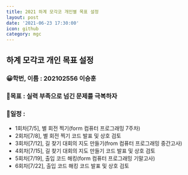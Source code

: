 ```yaml
---
title: 2021 하계 모각코 개인별 목표 설정
layout: post
date: '2021-06-23 17:30:00'
icon: github
category: mgc
---
```


## 하계 모각코 개인 목표 설정
### 😀학번, 이름 : 202102556 이승훈
### 🎡목표 : 실력 부족으로 넘긴 문제를 극복하자


### 📄일정 :
- 1회차\[7/5],  별 회전 찍기(form 컴퓨터 프로그래밍 7주차)
- 2회차\[7/8],  별 회전 찍기 코드 발표 및 상호 검토
- 3회차\[7/12],  길 찾기 대회의 지도 만들기(from 컴퓨터 프로그래밍 중간고사)
- 4회차\[7/15],  길 찾기 대회의 지도 만들기 코드 발표 및 상호 검토
- 5회차\[7/19],  출입 코드 해킹(form  컴퓨터 프로그래밍 기말고사)
- 6회차\[7/22],  출입 코드 해킹 코드 발표 및 상호 검토
